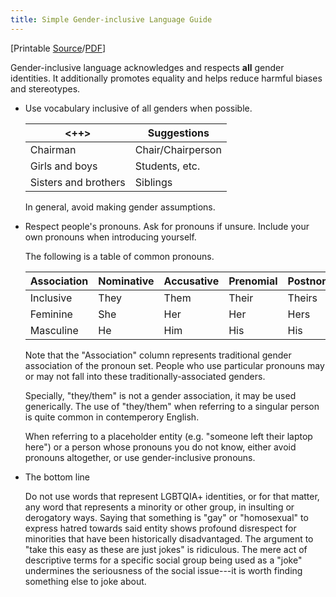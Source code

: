 ```yaml
---
title: Simple Gender-inclusive Language Guide
---
```


[Printable [Source](../res/sgilg.tex)/[PDF](../res/sgilg.pdf)]

Gender-inclusive language acknowledges and respects **all** gender
identities. It additionally promotes equality and helps reduce harmful
biases and stereotypes.

-   Use vocabulary inclusive of all genders when possible.

    | <++>                 | Suggestions       |
    |----------------------|-------------------|
    | Chairman             | Chair/Chairperson |
    | Girls and boys       | Students, etc.    |
    | Sisters and brothers | Siblings          |

    In general, avoid making gender assumptions.

-   Respect people's pronouns. Ask for pronouns if unsure. Include your
    own pronouns when introducing yourself.

    The following is a table of common pronouns.

     | Association | Nominative | Accusative | Prenomial | Postnomial | Reflexive |
     |-------------|------------|------------|-----------|------------|-----------|
     |  Inclusive  |    They    |    Them    |    Their  |    Theirs  | Themself  |
     |  Feminine   |    She     |    Her     |     Her   |     Hers   |  Herself  |
     |  Masculine  |     He     |    Him     |     His   |      His   |  Himself  |

    Note that the "Association" column represents traditional gender
    association of the pronoun set. People who use particular pronouns
    may or may not fall into these traditionally-associated genders.

    Specially, "they/them" is not a gender association, it may be used
    generically. The use of "they/them" when referring to a singular
    person is quite common in contemperory English.

    When referring to a placeholder entity (e.g. "someone left their
    laptop here") or a person whose pronouns you do not know, either
    avoid pronouns altogether, or use gender-inclusive pronouns.

-   The bottom line

    Do not use words that represent LGBTQIA+ identities, or for that
    matter, any word that represents a minority or other group, in
    insulting or derogatory ways. Saying that something is "gay" or
    "homosexual" to express hatred towards said entity shows profound
    disrespect for minorities that have been historically disadvantaged.
    The argument to "take this easy as these are just jokes" is
    ridiculous. The mere act of descriptive terms for a specific social
    group being used as a "joke" undermines the seriousness of the
    social issue---it is worth finding something else to joke about.
